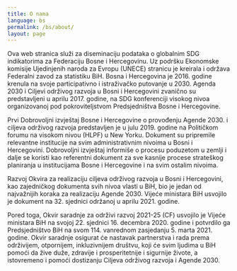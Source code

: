 ```yaml
---
title: O nama
language: bs
permalink: /bs/about/
layout: page
---
```


Ova web stranica služi za diseminaciju podataka o globalnim SDG indikatorima za Federaciju Bosne i Hercegovinu. Uz podršku Ekonomske komisije Ujedinjenih naroda za Evropu (UNECE) stranicu je kreirala i održava Federalni zavod za statistiku BiH. 
Bosna i Hercegovina je 2016. godine krenula na svoje participativno i istraživačko putovanje u 2030. Agenda 2030 i Ciljevi održivog razvoja u Bosni i Hercegovini zvanično su predstavljeni u aprilu 2017. godine, na SDG konferenciji visokog nivoa organizovanoj pod pokroviteljstvom Predsjedništva Bosne i Hercegovine.

Prvi Dobrovoljni izvještaj Bosne i Hercegovine o provođenju Agende 2030. i ciljeva održivog razvoja predstavljen je u julu 2019. godine na Političkom forumu na visokom nivou (HLPF) u New Yorku. Dokument su pripremile relevantne institucije na svim administrativnim nivoima u Bosni i Hercegovini. Dobrovoljni izvještaj informiše o procesu poduzetom u zemlji i dalje se koristi kao referentni dokument za sve kasnije procese strateškog planiranja u institucijama Bosne i Hercegovine i na svim ostalim nivoima.

Razvoj Okvira za realizaciju ciljeva održivog razvoja u Bosni i Hercegovini, kao zajedničkog dokumenta svih nivoa vlasti u BiH, bio je jedan od najvažnijih koraka za realizaciju Agende 2030. Vijeće ministara BiH usvojilo je dokument na 32. sjednici održanoj u aprilu 2021. godine.

Pored toga, Okvir saradnje za održivi razvoj 2021-25 (CF) usvojilo je Vijeće ministara BiH na svojoj 22. sjednici 16. decembra 2020. godine i potvrdilo ga Predsjedništvo BiH na svom 114. vanrednom zasjedanju 5. marta 2021. godine. Okvir saradnje osigurat će nastavak partnerstva i rada prema održivijem, otpornijem, inkluzivnijem društvu, koji će svim ljudima u BiH pomoći da žive duže, zdravije i prosperitetnije i sigurnije živote, a istovremeno i pomoći dostizanju Ciljeva održivog razvoja i Agende 2030.

